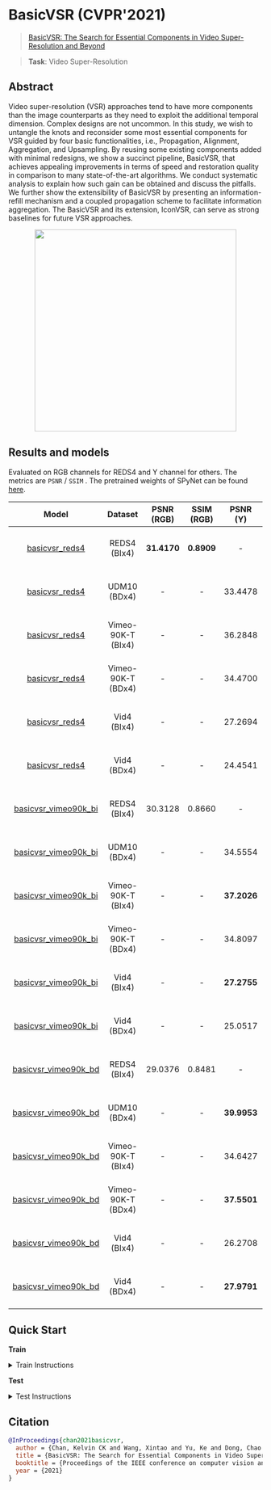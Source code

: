# BasicVSR (CVPR'2021)

> [BasicVSR: The Search for Essential Components in Video Super-Resolution and Beyond](https://arxiv.org/abs/2012.02181)

> **Task**: Video Super-Resolution

<!-- [ALGORITHM] -->

## Abstract

<!-- [ABSTRACT] -->

Video super-resolution (VSR) approaches tend to have more components than the image counterparts as they need to exploit the additional temporal dimension. Complex designs are not uncommon. In this study, we wish to untangle the knots and reconsider some most essential components for VSR guided by four basic functionalities, i.e., Propagation, Alignment, Aggregation, and Upsampling. By reusing some existing components added with minimal redesigns, we show a succinct pipeline, BasicVSR, that achieves appealing improvements in terms of speed and restoration quality in comparison to many state-of-the-art algorithms. We conduct systematic analysis to explain how such gain can be obtained and discuss the pitfalls. We further show the extensibility of BasicVSR by presenting an information-refill mechanism and a coupled propagation scheme to facilitate information aggregation. The BasicVSR and its extension, IconVSR, can serve as strong baselines for future VSR approaches.

<!-- [IMAGE] -->

<div align=center >
 <img src="https://user-images.githubusercontent.com/7676947/144011085-fdded077-24de-468b-826e-5f82716219a5.png" width="400"/>
</div >

## Results and models

Evaluated on RGB channels for REDS4 and Y channel for others. The metrics are `PSNR` / `SSIM` .
The pretrained weights of SPyNet can be found [here](https://download.openmmlab.com/mmediting/restorers/basicvsr/spynet_20210409-c6c1bd09.pth).

|                         Model                          |      Dataset       | PSNR (RGB)  | SSIM (RGB) |  PSNR (Y)   |  SSIM (Y)  |    Training Resources    |                            Download                            |
| :----------------------------------------------------: | :----------------: | :---------: | :--------: | :---------: | :--------: | :----------------------: | :------------------------------------------------------------: |
|       [basicvsr_reds4](./basicvsr_2xb4_reds4.py)       |    REDS4 (BIx4)    | **31.4170** | **0.8909** |      -      |     -      | 2 (Tesla V100-PCIE-32GB) | [model](https://download.openmmlab.com/mmediting/restorers/basicvsr/basicvsr_reds4_20120409-0e599677.pth) \| [log](https://download.openmmlab.com/mmediting/restorers/basicvsr/basicvsr_reds4_20210409_092646.log.json) |
|       [basicvsr_reds4](./basicvsr_2xb4_reds4.py)       |    UDM10 (BDx4)    |      -      |     -      |   33.4478   |   0.9306   | 2 (Tesla V100-PCIE-32GB) | [model](https://download.openmmlab.com/mmediting/restorers/basicvsr/basicvsr_reds4_20120409-0e599677.pth) \| [log](https://download.openmmlab.com/mmediting/restorers/basicvsr/basicvsr_reds4_20210409_092646.log.json) |
|       [basicvsr_reds4](./basicvsr_2xb4_reds4.py)       | Vimeo-90K-T (BIx4) |      -      |     -      |   36.2848   |   0.9395   | 2 (Tesla V100-PCIE-32GB) | [model](https://download.openmmlab.com/mmediting/restorers/basicvsr/basicvsr_reds4_20120409-0e599677.pth) \| [log](https://download.openmmlab.com/mmediting/restorers/basicvsr/basicvsr_reds4_20210409_092646.log.json) |
|       [basicvsr_reds4](./basicvsr_2xb4_reds4.py)       | Vimeo-90K-T (BDx4) |      -      |     -      |   34.4700   |   0.9286   | 2 (Tesla V100-PCIE-32GB) | [model](https://download.openmmlab.com/mmediting/restorers/basicvsr/basicvsr_reds4_20120409-0e599677.pth) \| [log](https://download.openmmlab.com/mmediting/restorers/basicvsr/basicvsr_reds4_20210409_092646.log.json) |
|       [basicvsr_reds4](./basicvsr_2xb4_reds4.py)       |    Vid4 (BIx4)     |      -      |     -      |   27.2694   |   0.8318   | 2 (Tesla V100-PCIE-32GB) | [model](https://download.openmmlab.com/mmediting/restorers/basicvsr/basicvsr_reds4_20120409-0e599677.pth) \| [log](https://download.openmmlab.com/mmediting/restorers/basicvsr/basicvsr_reds4_20210409_092646.log.json) |
|       [basicvsr_reds4](./basicvsr_2xb4_reds4.py)       |    Vid4 (BDx4)     |      -      |     -      |   24.4541   |   0.7455   | 2 (Tesla V100-PCIE-32GB) | [model](https://download.openmmlab.com/mmediting/restorers/basicvsr/basicvsr_reds4_20120409-0e599677.pth) \| [log](https://download.openmmlab.com/mmediting/restorers/basicvsr/basicvsr_reds4_20210409_092646.log.json) |
| [basicvsr_vimeo90k_bi](./basicvsr_2xb4_vimeo90k-bi.py) |    REDS4 (BIx4)    |   30.3128   |   0.8660   |      -      |     -      | 2 (Tesla V100-PCIE-32GB) | [model](https://download.openmmlab.com/mmediting/restorers/basicvsr/basicvsr_vimeo90k_bi_20210409-d2d8f760.pth) \| [log](https://download.openmmlab.com/mmediting/restorers/basicvsr/basicvsr_vimeo90k_bi_20210409_132702.log.json) |
| [basicvsr_vimeo90k_bi](./basicvsr_2xb4_vimeo90k-bi.py) |    UDM10 (BDx4)    |      -      |     -      |   34.5554   | **0.9451** | 2 (Tesla V100-PCIE-32GB) | [model](https://download.openmmlab.com/mmediting/restorers/basicvsr/basicvsr_vimeo90k_bi_20210409-d2d8f760.pth) \| [log](https://download.openmmlab.com/mmediting/restorers/basicvsr/) |
| [basicvsr_vimeo90k_bi](./basicvsr_2xb4_vimeo90k-bi.py) | Vimeo-90K-T (BIx4) |      -      |     -      | **37.2026** |   0.9434   | 2 (Tesla V100-PCIE-32GB) | [model](https://download.openmmlab.com/mmediting/restorers/basicvsr/basicvsr_vimeo90k_bi_20210409-d2d8f760.pth) \| [log](https://download.openmmlab.com/mmediting/restorers/basicvsr/) |
| [basicvsr_vimeo90k_bi](./basicvsr_2xb4_vimeo90k-bi.py) | Vimeo-90K-T (BDx4) |      -      |     -      |   34.8097   |   0.9316   | 2 (Tesla V100-PCIE-32GB) | [model](https://download.openmmlab.com/mmediting/restorers/basicvsr/basicvsr_vimeo90k_bi_20210409-d2d8f760.pth) \| [log](https://download.openmmlab.com/mmediting/restorers/basicvsr/) |
| [basicvsr_vimeo90k_bi](./basicvsr_2xb4_vimeo90k-bi.py) |    Vid4 (BIx4)     |      -      |     -      | **27.2755** | **0.8248** | 2 (Tesla V100-PCIE-32GB) | [model](https://download.openmmlab.com/mmediting/restorers/basicvsr/basicvsr_vimeo90k_bi_20210409-d2d8f760.pth) \| [log](https://download.openmmlab.com/mmediting/restorers/basicvsr/) |
| [basicvsr_vimeo90k_bi](./basicvsr_2xb4_vimeo90k-bi.py) |    Vid4 (BDx4)     |      -      |     -      |   25.0517   |   0.7636   | 2 (Tesla V100-PCIE-32GB) | [model](https://download.openmmlab.com/mmediting/restorers/basicvsr/basicvsr_vimeo90k_bi_20210409-d2d8f760.pth) \| [log](https://download.openmmlab.com/mmediting/restorers/basicvsr/) |
| [basicvsr_vimeo90k_bd](./basicvsr_2xb4_vimeo90k-bd.py) |    REDS4 (BIx4)    |   29.0376   |   0.8481   |      -      |     -      | 2 (Tesla V100-PCIE-32GB) | [model](https://download.openmmlab.com/mmediting/restorers/basicvsr/basicvsr_vimeo90k_bd_20210409-0154dd64.pth) \| [log](https://download.openmmlab.com/mmediting/restorers/basicvsr/basicvsr_vimeo90k_bd_20210409_132740.log.json) |
| [basicvsr_vimeo90k_bd](./basicvsr_2xb4_vimeo90k-bd.py) |    UDM10 (BDx4)    |      -      |     -      | **39.9953** | **0.9695** | 2 (Tesla V100-PCIE-32GB) | [model](https://download.openmmlab.com/mmediting/restorers/basicvsr/basicvsr_vimeo90k_bd_20210409-0154dd64.pth) \| [log](https://download.openmmlab.com/mmediting/restorers/basicvsr/basicvsr_vimeo90k_bd_20210409_132740.log.json) |
| [basicvsr_vimeo90k_bd](./basicvsr_2xb4_vimeo90k-bd.py) | Vimeo-90K-T (BIx4) |      -      |     -      |   34.6427   |   0.9335   | 2 (Tesla V100-PCIE-32GB) | [model](https://download.openmmlab.com/mmediting/restorers/basicvsr/basicvsr_vimeo90k_bd_20210409-0154dd64.pth) \| [log](https://download.openmmlab.com/mmediting/restorers/basicvsr/basicvsr_vimeo90k_bd_20210409_132740.log.json) |
| [basicvsr_vimeo90k_bd](./basicvsr_2xb4_vimeo90k-bd.py) | Vimeo-90K-T (BDx4) |      -      |     -      | **37.5501** | **0.9499** | 2 (Tesla V100-PCIE-32GB) | [model](https://download.openmmlab.com/mmediting/restorers/basicvsr/basicvsr_vimeo90k_bd_20210409-0154dd64.pth) \| [log](https://download.openmmlab.com/mmediting/restorers/basicvsr/basicvsr_vimeo90k_bd_20210409_132740.log.json) |
| [basicvsr_vimeo90k_bd](./basicvsr_2xb4_vimeo90k-bd.py) |    Vid4 (BIx4)     |      -      |     -      |   26.2708   |   0.8022   | 2 (Tesla V100-PCIE-32GB) | [model](https://download.openmmlab.com/mmediting/restorers/basicvsr/basicvsr_vimeo90k_bd_20210409-0154dd64.pth) \| [log](https://download.openmmlab.com/mmediting/restorers/basicvsr/basicvsr_vimeo90k_bd_20210409_132740.log.json) |
| [basicvsr_vimeo90k_bd](./basicvsr_2xb4_vimeo90k-bd.py) |    Vid4 (BDx4)     |      -      |     -      | **27.9791** | **0.8556** | 2 (Tesla V100-PCIE-32GB) | [model](https://download.openmmlab.com/mmediting/restorers/basicvsr/basicvsr_vimeo90k_bd_20210409-0154dd64.pth) \| [log](https://download.openmmlab.com/mmediting/restorers/basicvsr/basicvsr_vimeo90k_bd_20210409_132740.log.json) |

## Quick Start

**Train**

<details>
<summary>Train Instructions</summary>

You can use the following commands to train a model with cpu or single/multiple GPUs.

```shell
# cpu train
CUDA_VISIBLE_DEVICES=-1 python tools/train.py configs/basicvsr/basicvsr_2xb4_reds4.py

# single-gpu train
python tools/train.py configs/basicvsr/basicvsr_2xb4_reds4.py

# multi-gpu train
./tools/dist_train.sh configs/basicvsr/basicvsr_2xb4_reds4.py 8
```

For more details, you can refer to **Train a model** part in [train_test.md](/docs/en/user_guides/train_test.md#Train-a-model-in-MMagic).

</details>

**Test**

<details>
<summary>Test Instructions</summary>

You can use the following commands to test a model with cpu or single/multiple GPUs.

```shell
# cpu test
CUDA_VISIBLE_DEVICES=-1 python tools/test.py configs/basicvsr/basicvsr_2xb4_reds4.py https://download.openmmlab.com/mmediting/restorers/basicvsr/basicvsr_reds4_20120409-0e599677.pth

# single-gpu test
python tools/test.py configs/basicvsr/basicvsr_2xb4_reds4.py https://download.openmmlab.com/mmediting/restorers/basicvsr/basicvsr_reds4_20120409-0e599677.pth

# multi-gpu test
./tools/dist_test.sh configs/basicvsr/basicvsr_2xb4_reds4.py https://download.openmmlab.com/mmediting/restorers/basicvsr/basicvsr_reds4_20120409-0e599677.pth 8
```

For more details, you can refer to **Test a pre-trained model** part in [train_test.md](/docs/en/user_guides/train_test.md#Test-a-pre-trained-model-in-MMagic).

</details>

## Citation

```bibtex
@InProceedings{chan2021basicvsr,
  author = {Chan, Kelvin CK and Wang, Xintao and Yu, Ke and Dong, Chao and Loy, Chen Change},
  title = {BasicVSR: The Search for Essential Components in Video Super-Resolution and Beyond},
  booktitle = {Proceedings of the IEEE conference on computer vision and pattern recognition},
  year = {2021}
}
```
